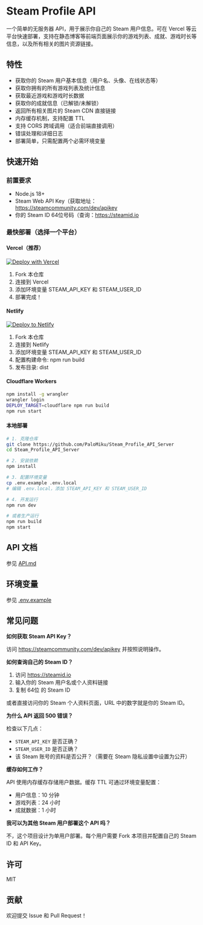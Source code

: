 # Steam Profile API

一个简单的无服务器 API，用于展示你自己的 Steam 用户信息。可在 Vercel 等云平台快速部署，支持在静态博客等前端页面展示你的游戏列表、成就、游戏时长等信息，以及所有相关的图片资源链接。

## 特性

- 获取你的 Steam 用户基本信息（用户名、头像、在线状态等）
- 获取你拥有的所有游戏列表及统计信息
- 获取最近游戏和游戏时长数据
- 获取你的成就信息（已解锁/未解锁）
- 返回所有相关图片的 Steam CDN 直接链接
- 内存缓存机制，支持配置 TTL
- 支持 CORS 跨域调用（适合前端直接调用）
- 错误处理和详细日志
- 部署简单，只需配置两个必需环境变量

## 快速开始

### 前置要求

- Node.js 18+
- Steam Web API Key（获取地址：<https://steamcommunity.com/dev/apikey>
- 你的 Steam ID 64位号码（查询：<https://steamid.io>

### 最快部署（选择一个平台）

#### Vercel（推荐）

[![Deploy with Vercel](https://vercel.com/button)](https://vercel.com/new/clone?repository-url=https%3A%2F%2Fgithub.com%2FPaloMiku%2FSteam_Profile_API_Server&env=STEAM_API_KEY,STEAM_USER_ID,CACHE_TTL_USER_MINUTES,CACHE_TTL_GAMES_HOURS,CACHE_TTL_ACHIEVEMENTS_HOURS)

1. Fork 本仓库
2. 连接到 Vercel
3. 添加环境变量 STEAM_API_KEY 和 STEAM_USER_ID
4. 部署完成！

#### Netlify

[![Deploy to Netlify](https://www.netlify.com/img/deploy/button.svg)](https://app.netlify.com/start/deploy?repository=https://github.com/PaloMiku/Steam_Profile_API_Server)

1. Fork 本仓库
2. 连接到 Netlify
3. 添加环境变量 STEAM_API_KEY 和 STEAM_USER_ID
4. 配置构建命令: npm run build
5. 发布目录: dist

#### Cloudflare Workers

```bash
npm install -g wrangler
wrangler login
DEPLOY_TARGET=cloudflare npm run build
npm run start
```

#### 本地部署

```bash
# 1. 克隆仓库
git clone https://github.com/PaloMiku/Steam_Profile_API_Server
cd Steam_Profile_API_Server

# 2. 安装依赖
npm install

# 3. 配置环境变量
cp .env.example .env.local
# 编辑 .env.local，添加 STEAM_API_KEY 和 STEAM_USER_ID

# 4. 开发运行
npm run dev

# 或者生产运行
npm run build
npm start
```

## API 文档

参见 [API.md](./API.md)

## 环境变量

参见 [.env.example](./.env.example)

## 常见问题

**如何获取 Steam API Key？**

访问 <https://steamcommunity.com/dev/apikey> 并按照说明操作。

**如何查询自己的 Steam ID？**

1. 访问 <https://steamid.io>
2. 输入你的 Steam 用户名或个人资料链接
3. 复制 64位 的 Steam ID

或者直接访问你的 Steam 个人资料页面，URL 中的数字就是你的 Steam ID。

**为什么 API 返回 500 错误？**

检查以下几点：
- `STEAM_API_KEY` 是否正确？
- `STEAM_USER_ID` 是否正确？
- 该 Steam 账号的资料是否公开？（需要在 Steam 隐私设置中设置为公开）

**缓存如何工作？**

API 使用内存缓存存储用户数据。缓存 TTL 可通过环境变量配置：
- 用户信息：10 分钟
- 游戏列表：24 小时
- 成就数据：1 小时

**我可以为其他 Steam 用户部署这个 API 吗？**

不，这个项目设计为单用户部署。每个用户需要 Fork 本项目并配置自己的 Steam ID 和 API Key。

## 许可

MIT

## 贡献

欢迎提交 Issue 和 Pull Request！
